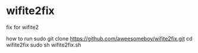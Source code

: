 # wifite2fix
fix for wifite2

how to run 
sudo git clone https://github.com/aweesomeboy/wifite2fix.git
cd wifite2fix
sudo sh wifite2fix.sh
